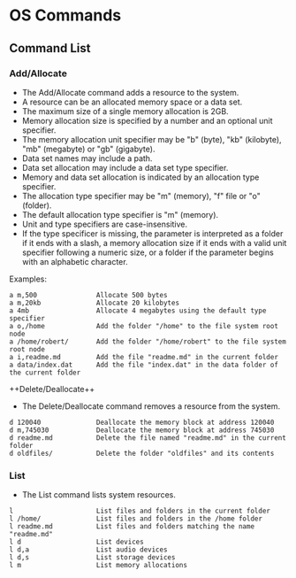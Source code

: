 # OS Commands
## Command List
### Add/Allocate
- The Add/Allocate command adds a resource to the system.
- A resource can be an allocated memory space or a data set.
- The maximum size of a single memory allocation is 2GB.
- Memory allocation size is specified by a number and an optional unit specifier.
- The memory allocation unit specifier may be "b" (byte), "kb" (kilobyte), "mb" (megabyte) or "gb" (gigabyte).
- Data set names may include a path.
- Data set allocation may include a data set type specifier.
- Memory and data set allocation is indicated by an allocation type specifier.
- The allocation type specifier may be "m" (memory), "f" file or "o" (folder).
- The default allocation type specifier is "m" (memory).
- Unit and type specifiers are case-insensitive.
- If the type specificer is missing, the parameter is interpreted as a folder if it ends with a slash, a memory allocation size if it ends with a valid unit specifier following a numeric size, or a folder if the parameter begins with an alphabetic character.  
  
Examples:
```
a m,500               Allocate 500 bytes
a m,20kb              Allocate 20 kilobytes
a 4mb                 Allocate 4 megabytes using the default type specifier
a o,/home             Add the folder "/home" to the file system root node
a /home/robert/       Add the folder "/home/robert" to the file system root node
a i,readme.md         Add the file "readme.md" in the current folder
a data/index.dat      Add the file "index.dat" in the data folder of the current folder
```
++Delete/Deallocate++
- The Delete/Deallocate command removes a resource from the system.
```
d 120040              Deallocate the memory block at address 120040
d m,745030            Deallocate the memory block at address 745030
d readme.md           Delete the file named "readme.md" in the current folder
d oldfiles/           Delete the folder "oldfiles" and its contents
```
### List
- The List command lists system resources.
```
l                     List files and folders in the current folder
l /home/              List files and folders in the /home folder
l readme.md           List files and folders matching the name "readme.md"
l d                   List devices
l d,a                 List audio devices
l d,s                 List storage devices
l m                   List memory allocations
```
